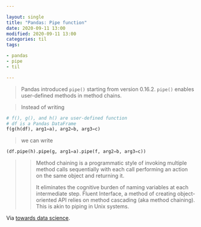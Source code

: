 ```yaml
---

layout: single
title: "Pandas: Pipe function"
date: 2020-09-11 13:00
modified: 2020-09-11 13:00
categories: til
tags:

- pandas
- pipe
- til

---
```


> Pandas introduced `pipe()` starting from version 0.16.2. `pipe()` enables user-defined methods in method chains.

> Instead of writing

```python
# f(), g(), and h() are user-defined function
# df is a Pandas DataFrame
f(g(h(df), arg1=a), arg2=b, arg3=c)
```

> we can write

```python
(df.pipe(h).pipe(g, arg1=a).pipe(f, arg2=b, arg3=c))
```

> > Method chaining is a programmatic style of invoking multiple method calls sequentially
> > with each call performing an action on the same object and returning it.
> >
> > It eliminates the cognitive burden of naming variables at each intermediate step.
> > Fluent Interface, a method of creating object-oriented API relies on method cascading (aka method chaining).
> > This is akin to piping in Unix systems.

Via [towards data science](https://towardsdatascience.com/using-pandas-pipe-function-to-improve-code-readability-96d66abfaf8).
